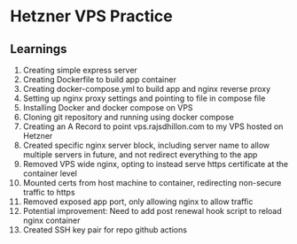 # Hetzner VPS Practice

## Learnings

1. Creating simple express server
2. Creating Dockerfile to build app container
3. Creating docker-compose.yml to build app and nginx reverse proxy
4. Setting up nginx proxy settings and pointing to file in compose file
5. Installing Docker and docker compose on VPS
6. Cloning git repository and running using docker compose
7. Creating an A Record to point vps.rajsdhillon.com to my VPS hosted on Hetzner
8. Created specific nginx server block, including server name to allow multiple servers in future, and not redirect everything to the app
9. Removed VPS wide nginx, opting to instead serve https certificate at the container level
10. Mounted certs from host machine to container, redirecting non-secure traffic to https
11. Removed exposed app port, only allowing nginx to allow traffic
12. Potential improvement: Need to add post renewal hook script to reload nginx container
13. Created SSH key pair for repo github actions
